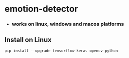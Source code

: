# emotion-detector
* ### works on linux, windows and macos platforms


## Install on Linux
```
pip install --upgrade tensorflow keras opencv-python
```
